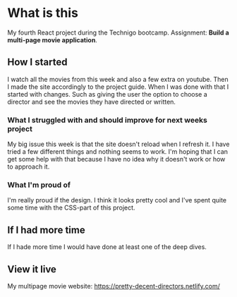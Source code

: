 # What is this

My fourth React project during the Technigo bootcamp.
Assignment: **Build a multi-page movie application**.

## How I started

I watch all the movies from this week and also a few extra on youtube. Then I made the site accordingly to the project guide. When I was done with that I started with changes. Such as giving the user the option to choose a director and see the movies they have directed or written. 

### What I struggled with and should improve for next weeks project

My big issue this week is that the site doesn't reload when I refresh it. I have tried a few different things and nothing seems to work. I'm hoping that I can get some help with that because I have no idea why it doesn't work or how to approach it.  

### What I'm proud of

I'm really proud if the design. I think it looks pretty cool and I've spent quite some time with the CSS-part of this project. 

## If I had more time

If I hade more time I would have done at least one of the deep dives. 

## View it live

My multipage movie website:
https://pretty-decent-directors.netlify.com/